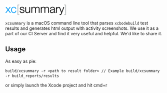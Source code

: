 ![GitHub Logo](/resources/header.png)

`xcsummary` is a macOS command line tool that parses `xcbodebuild` test results and generates html output with activity screenshots. We use it as a part of our CI Server and find it very useful and helpful. We'd like to share it.

## Usage

As easy as pie:
```shell
build/xcsummary -r <path to result folder> // Example build/xcsummary -r build_reports/results
```

or simply launch the Xcode project and hit cmd+r
